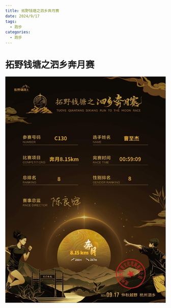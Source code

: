 ```yaml
---
title: 拓野钱塘之泗乡奔月赛
date: 2024/9/17
tags:
  - 跑步
categories:
  - 跑步
---
```


# 拓野钱塘之泗乡奔月赛

<img src="../img/10.jpg"/>
